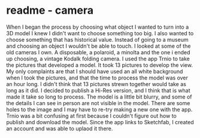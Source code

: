 # readme - camera

When I began the process by choosing what object I wanted to turn into a 3D model I knew I didn't want to choose something too big.
I also wanted to choose something that has historical value. Instead of going to a museum and choosing an object I wouldn't be able to touch. I looked at some of the old cameras I own. A disposable, a polaroid, a minolta and the one i ended up choosing, a vintage Kodalk folding camera. I used the app Trnio to take the pictures that developed a model. It took 13 pictures to develop the view. My only complaints are that I should have used an all white background when I took the pictures, and that the time to process the model was over an hour long. I didn't think that 13 pictures strewn together would take as long as it did. I decided to publish a Hi-Res version, and I think that is what made it take so long to process. The model is a little bit blurry, and some of the details I can see in person are not visible in the model. There are some holes to the image and I may have to re-try making a new one with the app. Trnio was a bit confusing at first because I couldn't figure out how to publish and download the model. Since the app links to Sketchfab, I created an account and was able to uplaod it there.
